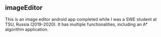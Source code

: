 ## imageEditor

This is an image editor android app completed while I was a SWE student at TSU, Russia (2019-2020). It has multiple functionalities, including an A* algorithm application.
